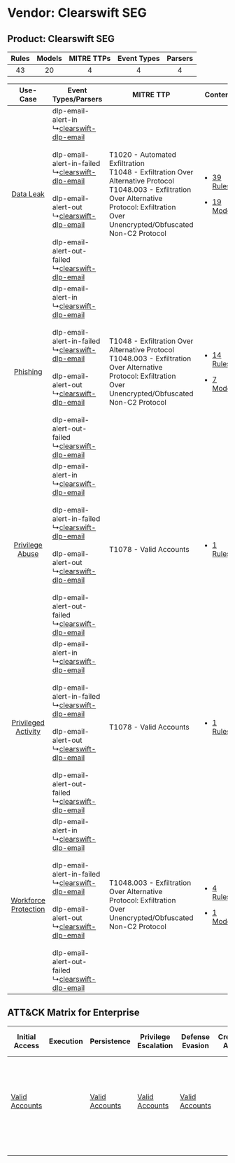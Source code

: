 Vendor: Clearswift SEG
======================
Product: Clearswift SEG
-----------------------
| Rules | Models | MITRE TTPs | Event Types | Parsers |
|:-----:|:------:|:----------:|:-----------:|:-------:|
|  43   |   20   |     4      |      4      |    4    |

|    Use-Case    | Event Types/Parsers    | MITRE TTP    | Content    |
|:----:| ---- | ---- | ---- |
|    [Data Leak](../../../UseCases/uc_data_leak.md)    |  dlp-email-alert-in<br> ↳[clearswift-dlp-email](Ps/pC_clearswiftdlpemail.md)<br><br> dlp-email-alert-in-failed<br> ↳[clearswift-dlp-email](Ps/pC_clearswiftdlpemail.md)<br><br> dlp-email-alert-out<br> ↳[clearswift-dlp-email](Ps/pC_clearswiftdlpemail.md)<br><br> dlp-email-alert-out-failed<br> ↳[clearswift-dlp-email](Ps/pC_clearswiftdlpemail.md)<br> | T1020 - Automated Exfiltration<br>T1048 - Exfiltration Over Alternative Protocol<br>T1048.003 - Exfiltration Over Alternative Protocol: Exfiltration Over Unencrypted/Obfuscated Non-C2 Protocol<br> | [<ul><li>39 Rules</li></ul><ul><li>19 Models</li></ul>](RM/r_m_clearswift_seg_clearswift_seg_Data_Leak.md)          |
|    [Phishing](../../../UseCases/uc_phishing.md)    |  dlp-email-alert-in<br> ↳[clearswift-dlp-email](Ps/pC_clearswiftdlpemail.md)<br><br> dlp-email-alert-in-failed<br> ↳[clearswift-dlp-email](Ps/pC_clearswiftdlpemail.md)<br><br> dlp-email-alert-out<br> ↳[clearswift-dlp-email](Ps/pC_clearswiftdlpemail.md)<br><br> dlp-email-alert-out-failed<br> ↳[clearswift-dlp-email](Ps/pC_clearswiftdlpemail.md)<br> | T1048 - Exfiltration Over Alternative Protocol<br>T1048.003 - Exfiltration Over Alternative Protocol: Exfiltration Over Unencrypted/Obfuscated Non-C2 Protocol<br>    | [<ul><li>14 Rules</li></ul><ul><li>7 Models</li></ul>](RM/r_m_clearswift_seg_clearswift_seg_Phishing.md)    |
|      [Privilege Abuse](../../../UseCases/uc_privilege_abuse.md)      |  dlp-email-alert-in<br> ↳[clearswift-dlp-email](Ps/pC_clearswiftdlpemail.md)<br><br> dlp-email-alert-in-failed<br> ↳[clearswift-dlp-email](Ps/pC_clearswiftdlpemail.md)<br><br> dlp-email-alert-out<br> ↳[clearswift-dlp-email](Ps/pC_clearswiftdlpemail.md)<br><br> dlp-email-alert-out-failed<br> ↳[clearswift-dlp-email](Ps/pC_clearswiftdlpemail.md)<br> | T1078 - Valid Accounts<br>    | [<ul><li>1 Rules</li></ul>](RM/r_m_clearswift_seg_clearswift_seg_Privilege_Abuse.md)    |
|  [Privileged Activity](../../../UseCases/uc_privileged_activity.md)  |  dlp-email-alert-in<br> ↳[clearswift-dlp-email](Ps/pC_clearswiftdlpemail.md)<br><br> dlp-email-alert-in-failed<br> ↳[clearswift-dlp-email](Ps/pC_clearswiftdlpemail.md)<br><br> dlp-email-alert-out<br> ↳[clearswift-dlp-email](Ps/pC_clearswiftdlpemail.md)<br><br> dlp-email-alert-out-failed<br> ↳[clearswift-dlp-email](Ps/pC_clearswiftdlpemail.md)<br> | T1078 - Valid Accounts<br>    | [<ul><li>1 Rules</li></ul>](RM/r_m_clearswift_seg_clearswift_seg_Privileged_Activity.md)    |
| [Workforce Protection](../../../UseCases/uc_workforce_protection.md) |  dlp-email-alert-in<br> ↳[clearswift-dlp-email](Ps/pC_clearswiftdlpemail.md)<br><br> dlp-email-alert-in-failed<br> ↳[clearswift-dlp-email](Ps/pC_clearswiftdlpemail.md)<br><br> dlp-email-alert-out<br> ↳[clearswift-dlp-email](Ps/pC_clearswiftdlpemail.md)<br><br> dlp-email-alert-out-failed<br> ↳[clearswift-dlp-email](Ps/pC_clearswiftdlpemail.md)<br> | T1048.003 - Exfiltration Over Alternative Protocol: Exfiltration Over Unencrypted/Obfuscated Non-C2 Protocol<br>    | [<ul><li>4 Rules</li></ul><ul><li>1 Models</li></ul>](RM/r_m_clearswift_seg_clearswift_seg_Workforce_Protection.md) |

ATT&CK Matrix for Enterprise
----------------------------
| Initial Access                                                      | Execution | Persistence                                                         | Privilege Escalation                                                | Defense Evasion                                                     | Credential Access | Discovery | Lateral Movement | Collection | Command and Control | Exfiltration                                                                                                                                                                                                                                                                                                                    | Impact |
| ------------------------------------------------------------------- | --------- | ------------------------------------------------------------------- | ------------------------------------------------------------------- | ------------------------------------------------------------------- | ----------------- | --------- | ---------------- | ---------- | ------------------- | ------------------------------------------------------------------------------------------------------------------------------------------------------------------------------------------------------------------------------------------------------------------------------------------------------------------------------- | ------ |
| [Valid Accounts](https://attack.mitre.org/techniques/T1078)<br><br> |           | [Valid Accounts](https://attack.mitre.org/techniques/T1078)<br><br> | [Valid Accounts](https://attack.mitre.org/techniques/T1078)<br><br> | [Valid Accounts](https://attack.mitre.org/techniques/T1078)<br><br> |                   |           |                  |            |                     | [Exfiltration Over Alternative Protocol](https://attack.mitre.org/techniques/T1048)<br><br>[Exfiltration Over Alternative Protocol: Exfiltration Over Unencrypted/Obfuscated Non-C2 Protocol](https://attack.mitre.org/techniques/T1048/003)<br><br>[Automated Exfiltration](https://attack.mitre.org/techniques/T1020)<br><br> |        |